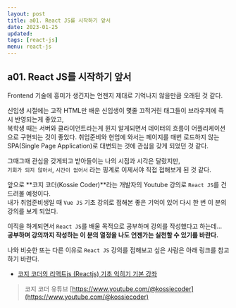 ```yaml
---
layout: post
title: a01. React JS를 시작하기 앞서
date: 2023-01-25
updated: 
tags: [react-js]
menu: react-js
---
```

## a01. React JS를 시작하기 앞서
Frontend 기술에 흥미가 생긴지는 언젠지 제대로 기억나지 않을만큼 오래된 것 같다.   

신입생 시절에는 고작 HTML만 배운 신입생이 몇줄 끄적거린 태그들이 브라우저에 즉시 반영되는게 좋았고,   
복학생 때는 서버와 클라이언트라는게 뭔지 알게되면서 데이터의 흐름이 어플리케이션으로 구현되는 것이 좋았다.
취업준비와 현업에 와서는 페이지를 매번 로드하지 않는 SPA(Single Page Application)로 대변되는 것에 관심을 갖게 되었던 것 같다.

그때그때 관심을 갖게되고 받아들이는 나의 시점과 시각은 달랐지만,   
`기회가 되지 않아서`, `시간이 없어서` 라는 핑계로 이제서야 직접 접해보게 된 것 같다.

앞으로 **코지 코더(Kossie Coder)**라는 개발자의 Youtube 강의로 `React JS`를 건드려볼 예정이다.   
내가 취업준비생일 때 `Vue JS` 기초 강의로 접해본 좋은 기억이 있어 다시 한 번 이 분의 강의를 보게 되었다.   

이직을 하게되면서 `React JS`를 배울 목적으로 공부하며 강의를 작성했다고 하는데...   
**공부하며 강의까지 작성하는 이 분의 열정을 나도 언젠가는 실천할 수 있기를 바란다.**

나와 비슷한 또는 다른 이유로 `React JS` 강의를 접해보고 싶은 사람은 아래 링크를 참고하기 바란다.
* [코지 코더의 리액트js (Reactjs) 기초 익히기 기본 강좌](https://www.youtube.com/watch?v=y4Pd3M1ZIXk&list=PLB7CpjPWqHOuf62H44TMkMIsqfkIzcEcX)   

> 코지 코더 유튜브 [https://www.youtube.com/@kossiecoder](https://www.youtube.com/@kossiecoder)